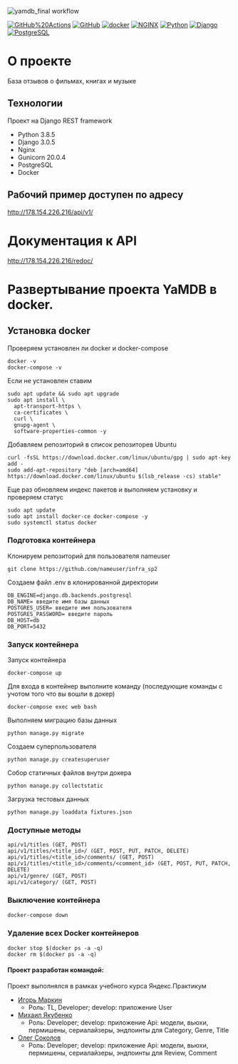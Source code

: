 
![yamdb_final workflow](https://github.com/Olegnim/yamdb_final/workflows/yamdb_workflow/badge.svg)

[![GitHub%20Actions](https://img.shields.io/badge/-GitHub%20Actions-464646??style=flat-square&logo=GitHub%20actions)](https://github.com/features/actions)
[![GitHub](https://img.shields.io/badge/-GitHub-464646??style=flat-square&logo=GitHub)](https://github.com/)
[![docker](https://img.shields.io/badge/-Docker-464646??style=flat-square&logo=docker)](https://www.docker.com/)
[![NGINX](https://img.shields.io/badge/-NGINX-464646??style=flat-square&logo=NGINX)](https://nginx.org/ru/)
[![Python](https://img.shields.io/badge/-Python-464646??style=flat-square&logo=Python)](https://www.python.org/)
[![Django](https://img.shields.io/badge/-Django-464646??style=flat-square&logo=Django)](https://www.djangoproject.com/)
[![PostgreSQL](https://img.shields.io/badge/-PostgreSQL-464646??style=flat-square&logo=PostgreSQL)](https://www.postgresql.org/)



# О проекте

База отзывов о фильмах, книгах и музыке

## Технологии

Проект на Django REST framework
- Python 3.8.5
- Django 3.0.5
- Nginx
- Gunicorn 20.0.4
- PostgreSQL
- Docker

## Рабочий пример доступен по адресу

http://178.154.226.216/api/v1/

# Документация к API

http://178.154.226.216/redoc/

# Развертывание проекта YaMDB в docker. 

## Установка docker

Проверяем установлен ли docker и docker-compose

```
docker -v
docker-compose -v
```

Если не установлен ставим

```
sudo apt update && sudo apt upgrade
sudo apt install \
  apt-transport-https \
  ca-certificates \
  curl \
  gnupg-agent \
  software-properties-common -y
```

Добавляем репозиторий в список репозиторев Ubuntu  

```
curl -fsSL https://download.docker.com/linux/ubuntu/gpg | sudo apt-key add -
sudo add-apt-repository "deb [arch=amd64] https://download.docker.com/linux/ubuntu $(lsb_release -cs) stable" 
```

Еще раз обновляем индекс пакетов и выполняем установку и проверяем статус

```
sudo apt update
sudo apt install docker-ce docker-compose -y
sudo systemctl status docker
```

### Подготовка контейнера

Клонируем репозиторий для пользователя nameuser

```
git clone https://github.com/nameuser/infra_sp2
```

Создаем файл .env в клонированной директории

```
DB_ENGINE=django.db.backends.postgresql 
DB_NAME= введите имя базы данных
POSTGRES_USER= введите имя пользователя
POSTGRES_PASSWORD= введите пароль
DB_HOST=db 
DB_PORT=5432 
```

### Запуск контейнера

Запуск контейнера

```
docker-compose up
```

Для входа в контейнер выполните команду (последующие команды с учотом того что вы вошли в докер)

```
docker-compose exec web bash
```

Выполняем миграцию базы данных

```
python manage.py migrate
```

Создаем суперпользователя

```
python manage.py createsuperuser
```

Собор статичных файлов внутри докера 

```
python manage.py collectstatic
```

Загрузка тестовых данных 

```
python manage.py loaddata fixtures.json
```

### Доступные методы

```
api/v1/titles (GET, POST)
api/v1/titles/<title_id>/ (GET, POST, PUT, PATCH, DELETE)
api/v1/titles/<title_id>/comments/ (GET, POST)
api/v1/titles/<title_id>/comments/<comment_id> (GET, POST, PUT, PATCH, DELETE)
api/v1/genre/ (GET, POST)
api/v1/category/ (GET, POST)
```

### Выключение контейнера

```bash
docker-compose down

```

### Удаление всех Docker контейнеров

```
docker stop $(docker ps -a -q)
docker rm $(docker ps -a -q)
```


#### Проект разработан командой:

Проект выполнялся в рамках учебного курса Яндекс.Практикум

* [Игорь Маркин](https://github.com/igor-markin/)
  - Роль: TL, Developer; develop: приложение User
* [Михаил Якубенко](https://github.com/vbifaa)
  - Роль: Developer; develop: приложение Api: модели, вьюхи, пермишены, сериалайзеры, эндпоинты для Category, Genre, Title
* [Олег Соколов](https://github.com/olegnim)
  - Роль: Developer; develop: приложение Api: модели, вьюхи, пермишены, сериалайзеры, эндпоинты для Review, Comment
